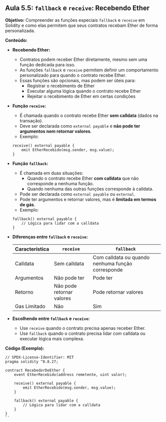 ## Aula 5.5: `fallback` e `receive`: Recebendo Ether

**Objetivo:**  Compreender as funções especiais `fallback` e `receive` em Solidity e como elas permitem que seus contratos recebam Ether de forma personalizada.

**Conteúdo:**

- **Recebendo Ether:**
    - Contratos podem receber Ether diretamente, mesmo sem uma função dedicada para isso.
    - As funções `fallback` e `receive` permitem definir um comportamento personalizado para quando o contrato recebe Ether.
    - Essas funções são opcionais, mas podem ser úteis para:
        - Registrar o recebimento de Ether
        - Executar alguma lógica quando o contrato recebe Ether
        - Rejeitar o recebimento de Ether em certas condições

- **Função `receive`:**
    - É chamada quando o contrato recebe Ether **sem calldata** (dados na transação).
    - Deve ser declarada como `external payable` e **não pode ter argumentos nem retornar valores**.
    - Exemplo:

    ```solidity
    receive() external payable {
        emit EtherRecebido(msg.sender, msg.value);
    }
    ```

- **Função `fallback`:**
    - É chamada em duas situações:
        - Quando o contrato recebe Ether **com calldata** que não corresponde a nenhuma função.
        - Quando nenhuma das outras funções corresponde à calldata.
    - Pode ser declarada como `external payable` ou `external`.
    - Pode ter argumentos e retornar valores, mas é **limitada em termos de gás**.
    - Exemplo:

    ```solidity
    fallback() external payable {
        // Lógica para lidar com a calldata
    }
    ```

- **Diferenças entre `fallback` e `receive`:**

    | Característica | `receive` | `fallback` |
    |---|---|---|
    | Calldata | Sem calldata | Com calldata ou quando nenhuma função corresponde |
    | Argumentos | Não pode ter | Pode ter |
    | Retorno | Não pode retornar valores | Pode retornar valores |
    | Gas Limitado | Não | Sim |

- **Escolhendo entre `fallback` e `receive`:**
    - Use `receive` quando o contrato precisa apenas receber Ether.
    - Use `fallback` quando o contrato precisa lidar com calldata ou executar lógica mais complexa.

**Código (Exemplo):**

```solidity
// SPDX-License-Identifier: MIT
pragma solidity ^0.8.27;

contract RecebedorDeEther {
    event EtherRecebido(address remetente, uint valor);

    receive() external payable {
        emit EtherRecebido(msg.sender, msg.value);
    }

    fallback() external payable {
        // Lógica para lidar com a calldata
    }
}
``